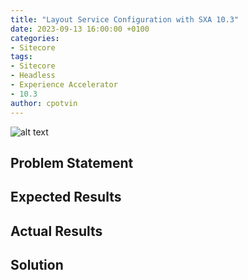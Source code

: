 ```yaml
---
title: "Layout Service Configuration with SXA 10.3"
date: 2023-09-13 16:00:00 +0100
categories:
- Sitecore
tags:
- Sitecore
- Headless
- Experience Accelerator
- 10.3
author: cpotvin
---
```

![alt text](../files/2023/06/13/natalia-y-Oxl_KBNqxGA-unsplash.jpg "Gray assorted-letter jewelries in brown wooden organizer boxes")

## Problem Statement

## Expected Results

## Actual Results

## Solution


